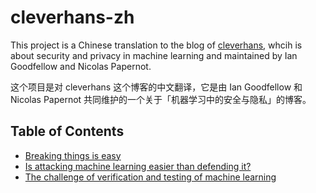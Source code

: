 # cleverhans-zh

This project is a Chinese translation to the blog of [cleverhans](http://www.cleverhans.io/), whcih is about security and privacy in machine learning and maintained by Ian Goodfellow and Nicolas Papernot.

这个项目是对 cleverhans 这个博客的中文翻译，它是由 Ian Goodfellow 和 Nicolas Papernot 共同维护的一个关于「机器学习中的安全与隐私」的博客。

## Table of Contents

- [Breaking things is easy](./break-things-is-easy.md)
- [Is attacking machine learning easier than defending it?](./Is-attacking-machine-learning-easier-than-defending-it.md)
- [The challenge of verification and testing of machine learning](./The-challenge-of-verification-and-testing-of-machine-learning.md)